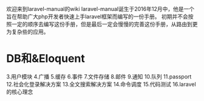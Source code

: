 欢迎来到laravel-manual的wiki
laravel-manual诞生于2016年12月中，他是一个旨在帮助广大php开发者快速上手laravel框架而编写的一份手册。
初期并不会按照一定的顺序去编写这份手册，但是最后一定会慢慢的完善这份手册，从路由到更为复杂些的应用。


# DB和&amp;Eloquent
3.用户模块
4.广播
5.缓存
6.事件
7.文件存储
8.邮件
9.通知
10.队列
11.passport
12.社会化登录解决方案
13.全文搜索解决方案
14.命令调度
15.代码测试
16.laravel的核心理念
